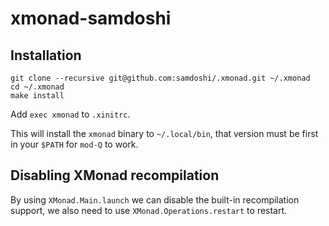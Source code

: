 # xmonad-samdoshi

## Installation

```
git clone --recursive git@github.com:samdoshi/.xmonad.git ~/.xmonad
cd ~/.xmonad
make install
```

Add `exec xmonad` to `.xinitrc`.

This will install the `xmonad` binary to `~/.local/bin`, that version must be first in your `$PATH` for `mod-Q` to work.

## Disabling XMonad recompilation

By using `XMonad.Main.launch` we can disable the built-in recompilation support, we also need to use `XMonad.Operations.restart` to restart.
